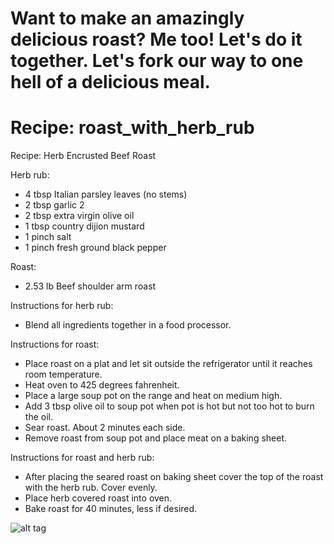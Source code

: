 # Want to make an amazingly delicious roast? Me too! Let's do it together. Let's fork our way to one hell of a delicious meal.

# Recipe: roast_with_herb_rub
Recipe: Herb Encrusted Beef Roast

Herb rub:
* 4 tbsp Italian parsley leaves (no stems)
* 2 tbsp garlic 2
* 2 tbsp extra virgin olive oil
* 1 tbsp country dijion mustard
* 1 pinch salt
* 1 pinch fresh ground black pepper

Roast:
* 2.53 lb Beef shoulder arm roast

Instructions for herb rub:
* Blend all ingredients together in a food processor.

Instructions for roast:
* Place roast on a plat and let sit outside the refrigerator until it reaches room temperature.
* Heat oven to 425 degrees fahrenheit.
* Place a large soup pot on the range and heat on medium high.
* Add 3 tbsp olive oil to soup pot when pot is hot but not too hot to burn the oil.
* Sear roast. About 2 minutes each side.
* Remove roast from soup pot and place meat on a baking sheet.

Instructions for roast and herb rub:
* After placing the seared roast on baking sheet cover the top of the roast with the herb rub. Cover evenly.
* Place herb covered roast into oven.
* Bake roast for 40 minutes, less if desired.

![alt tag](http://i.imgur.com/9Exn47S.jpg?1)
